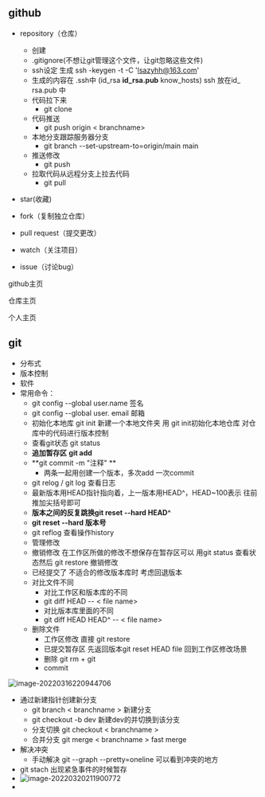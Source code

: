## github

+ repository（仓库）
  + 创建
  + .gitignore(不想让git管理这个文件，让git忽略这些文件)
  + ssh设定 生成 ssh -keygen -t -C 'lsazyhh@163.com'
  + 生成的内容在 .ssh中 (id_rsa       **id_rsa.pub**      know_hosts) ssh 放在id_ rsa.pub 中
  + 代码拉下来
    + git clone
  + 代码推送
    + git push origin < branchname>
  + 本地分支跟踪服务器分支
    + git branch --set-upstream-to=origin/main main
  + 推送修改
    + git push
  + 拉取代码从远程分支上拉去代码
    + git pull
+ star(收藏)
+ fork（复制独立仓库）



+ pull request（提交更改）
+ watch（关注项目）
+ issue（讨论bug）

github主页

仓库主页

个人主页

## git

+ 分布式
+ 版本控制
+ 软件
+ 常用命令：
  + git config --global user.name   签名
  + git config --global user. email   邮箱
  + 初始化本地库  git init 新建一个本地文件夹 用 git init初始化本地仓库 对仓库中的代码进行版本控制
  + 查看git状态 git status
  + **追加暂存区**  **git add**
  + **git  commit -m  "注释"  **
    + 两条一起用创建一个版本，多次add 一次commit
  + git relog  / git log 查看日志
  + 最新版本用HEAD指针指向着，上一版本用HEAD^，HEAD~100表示 往前推加尖括号即可
  + **版本之间的反复跳换git reset --hard HEAD^**
  + **git   reset  --hard 版本号**
  + git     reflog 查看操作history
  + 管理修改
  + 撤销修改  在工作区所做的修改不想保存在暂存区可以 用git  status 查看状态然后 git restore 撤销修改
  + 已经提交了 不适合的修改版本库时 考虑回退版本
  + 对比文件不同
    + 对比工作区和版本库的不同
    + git diff HEAD --  < file name>
    + 对比版本库里面的不同
    + git diff HEAD HEAD^ -- < file name>
  + 删除文件
    + 工作区修改 直接 git restore
    + 已提交暂存区 先返回版本git reset HEAD file  回到工作区修改场景 
    + 删除 git rm + git 
    + commit

![image-20220316220944706](C:\Users\lsazy\AppData\Roaming\Typora\typora-user-images\image-20220316220944706.png)

+ 通过新建指针创建新分支
  + git branch < branchname > 新建分支
  + git checkout  -b dev 新建dev的并切换到该分支
  + 分支切换 git checkout < branchname >
  + 合并分支 git merge < branchname >  fast merge
+ 解决冲突
  + 手动解决 git --graph --pretty=oneline 可以看到冲突的地方
+ git stach 出现紧急事件的时候暂存
+ ![image-20220320211900772](C:\Users\lsazy\AppData\Roaming\Typora\typora-user-images\image-20220320211900772.png)
+ 
